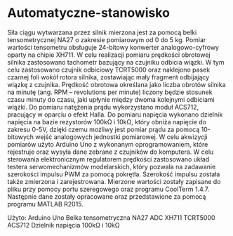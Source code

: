 # Automatyczne-stanowisko

Siła ciągu wytwarzana przez silnik mierzona jest za pomocą belki tensometrycznej NA27 o zakresie pomiarowym od 0 do 5 kg. Pomiar wartości tensometru obsługuje 24-bitowy konwerter analogowo-cyfrowy oparty na chipie XH711. W celu realizacji pomiaru prędkości obrotowej silnika zastosowano tachometr bazujący na czujniku odbicia wiązki. W tym celu zastosowano czujnik odbiciowy TCRT5000 oraz naklejono pasek czarnej foli wokół rotora silnika, zostawiając mały fragment odbijający wiązkę z czujnika. Prędkość obrotowa określana jako liczba obrotów silnika na minutę (ang. RPM – revolutions per minute) liczony będzie stosunek czasu minuty do czasu, jaki upłynie między dwoma kolejnymi odbiciami wiązki. Do pomiaru natężenia prądu wykorzystano moduł ACS712, pracujący w oparciu o efekt Halla. Do pomiaru napięcia wykonano dzielnik napięcia na bazie rezystorów 100kΩ i 10kΩ, który obniża napięcie do zakresu 0-5V, dzięki czemu możliwy jest pomiar prądu za pomocą 10-bitowych wejść analogowych  jednostki pomiarowej. W celu akwizycji pomiarów użyto Arduino Uno z wykonanym oprogramowaniem, które rejestruje oraz wysyła dane zebrane z czujników do komputera. W celu sterowania elektronicznym regulatorem prędkości zastosowano układ testera serwomechanizmów modelarskich, który pozwala na zadawanie szerokości impulsu PWM za pomocą pokrętła. Szerokość impulsu została także zmierzona i zarejestrowana. Mierzone wartości zostały zapisane do pliku przy pomocy portu szeregowego oraz programu CoolTerm 1.4.7. Następnie dane zostały opracowane oraz przedstawione za pomocą programu MATLAB R2015.

Użyto:
Arduino Uno
Belka tensometryczna NA27
ADC XH711
TCRT5000
ACS712
Dzielnik napięcia 100kΩ i 10kΩ
